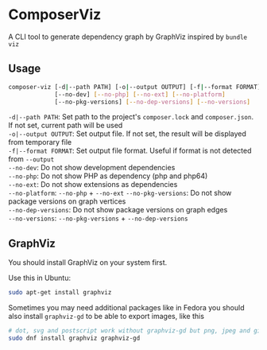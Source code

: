 # ComposerViz

A CLI tool to generate dependency graph by GraphViz inspired by `bundle viz`

## Usage

```bash
composer-viz [-d|--path PATH] [-o|--output OUTPUT] [-f|--format FORMAT] 
             [--no-dev] [--no-php] [--no-ext] [--no-platform] 
             [--no-pkg-versions] [--no-dep-versions] [--no-versions]
```

`-d|--path PATH`: Set path to the project's `composer.lock` and `composer.json`. If not set, current path will be used  
`-o|--output OUTPUT`: Set output file. If not set, the result will be displayed from temporary file  
`-f|--format FORMAT`: Set output file format. Useful if format is not detected from `--output`  
`--no-dev`: Do not show development dependencies  
`--no-php`: Do not show PHP as dependency (php and php64)  
`--no-ext`: Do not show extensions as dependencies  
`--no-platform`: `--no-php` + `--no-ext`
`--no-pkg-versions`: Do not show package versions on graph vertices  
`--no-dep-versions`: Do not show package versions on graph edges  
`--no-versions`: `--no-pkg-versions` + `--no-dep-versions`

## GraphViz

You should install GraphViz on your system first.

Use this in Ubuntu:
````bash
sudo apt-get install graphviz
````

Sometimes you may need additional packages like in Fedora you should also install ``graphviz-gd`` to be able
to export images, like this
````bash
# dot, svg and postscript work without graphviz-gd but png, jpeg and gif don't
sudo dnf install graphviz graphviz-gd
````
